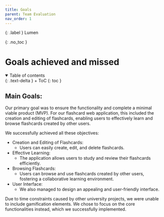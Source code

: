 ```yaml
---
title: Goals
parent: Team Evaluation
nav_order: 1
---
```


{: .label }
Lumen

{: .no_toc }
# Goals achieved and missed

<details open markdown="block">
{: .text-delta }
<summary>Table of contents</summary>
+ ToC
{: toc }
</details>

## Main Goals:
Our primary goal was to ensure the functionality and complete a minimal viable product (MVP). For our flashcard web application, this included the creation and editing of flashcards, enabling users to effectively learn and browse flashcards created by other users.

We successfully achieved all these objectives:
+ Creation and Editing of Flashcards: 
  + Users can easily create, edit, and delete flashcards.
+ Effective Learning: 
  + The application allows users to study and review their flashcards efficiently.
+ Browsing Flashcards: 
  + Users can browse and use flashcards created by other users, fostering a collaborative learning environment.
+ User Interface: 
  + We also managed to design an appealing and user-friendly interface.


Due to time constraints caused by other university projects, we were unable to include gamification elements. We chose to focus on the core functionalities instead, which we successfully implemented.

